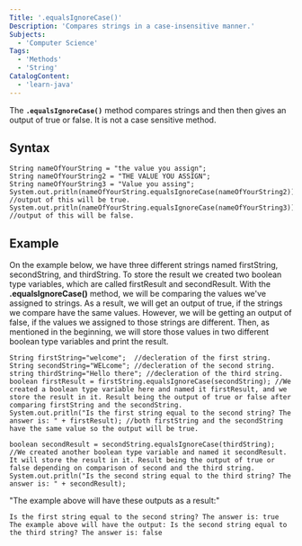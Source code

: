 ```yaml
---
Title: '.equalsIgnoreCase()'
Description: 'Compares strings in a case-insensitive manner.'
Subjects:
  - 'Computer Science'
Tags:
  - 'Methods'
  - 'String'
CatalogContent:
  - 'learn-java'
---
```


The **`.equalsIgnoreCase()`** method compares strings and then then gives an output of true or false. It is not a case sensitive method.

## Syntax

```pseudo
String nameOfYourString = "the value you assign";
String nameOfYourString2 = "THE VALUE YOU ASSIGN";
String nameOfYourString3 = "Value you assing";
System.out.pritln(nameOfYourString.equalsIgnoreCase(nameOfYourString2)); //output of this will be true.
System.out.pritln(nameOfYourString.equalsIgnoreCase(nameOfYourString3)); //output of this will be false.
```

## Example

On the example below, we have three different strings named firstString, secondString, and thirdString. To store the result we created two boolean type variables, which are called firstResult and secondResult. With the **.equalsIgnoreCase()** method, we will be comparing the values we've assigned to strings. As a result, we will get an output of true, if the strings we compare have the same values. However, we will be getting an output of false, if the values we assigned to those strings are different. Then, as mentioned in the beginning, we will store those values in two different boolean type variables and print the result.

```example
String firstString="welcome";  //decleration of the first string.
String secondString="WELcome"; //decleration of the second string.
string thirdString="Hello there"; //decleration of the third string.
boolean firstResult = firstString.equalsIgnoreCase(secondString); //We created a boolean type variable here and named it firstResult, and we store the result in it. Result being the output of true or false after comparing firstString and the secondString.
System.out.pritln("Is the first string equal to the second string? The answer is: " + firstResult); //both firstString and the secondString have the same value so the output will be true.

boolean secondResult = secondString.equalsIgnoreCase(thirdString); //We created another boolean type variable and named it secondResult. It will store the result in it. Result being the output of true or false depending on comparison of second and the third string.
System.out.pritln("Is the second string equal to the third string? The answer is: " + secondResult);
```

"The example above will have these outputs as a result:"

```
Is the first string equal to the second string? The answer is: true
The example above will have the output: Is the second string equal to the third string? The answer is: false
```

